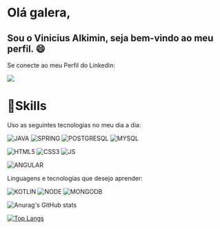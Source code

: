 
# Olá galera,
## Sou o Vinicius Alkimin, seja bem-vindo ao meu perfil. 😄


Se conecte ao meu Perfil do Linkedin:

<a href="https://www.linkedin.com/in/viniciusalkimin/">
<img src="https://img.shields.io/badge/LinkedIn-0077B5?style=for-the-badge&logo=linkedin&logoColor=white"/>
</a>

# 🚀Skills

Uso as seguintes tecnologias no meu dia a dia:

![JAVA](https://img.shields.io/badge/Java-ED8B00?style=for-the-badge&logo=java&logoColor=white)
![SPRING](https://img.shields.io/badge/Spring-6DB33F?style=for-the-badge&logo=spring&logoColor=white)
![POSTGRESQL](https://img.shields.io/badge/PostgreSQL-316192?style=for-the-badge&logo=postgresql&logoColor=white)
![MYSQL](https://img.shields.io/badge/MySQL-005C84?style=for-the-badge&logo=mysql&logoColor=white)

![HTML5](https://img.shields.io/badge/HTML5-E34F26?style=for-the-badge&logo=html5&logoColor=white)
![CSS3](https://img.shields.io/badge/CSS3-1572B6?style=for-the-badge&logo=css3&logoColor=white)
![JS](https://img.shields.io/badge/JavaScript-323330?style=for-the-badge&logo=javascript&logoColor=F7DF1E)

![ANGULAR](https://img.shields.io/badge/Angular-DD0031?style=for-the-badge&logo=angular&logoColor=white)

Linguagens e tecnologias que desejo aprender:

![KOTLIN](https://img.shields.io/badge/Kotlin-0095D5?&style=for-the-badge&logo=kotlin&logoColor=white)
![NODE](https://img.shields.io/badge/Node.js-43853D?style=for-the-badge&logo=node.js&logoColor=white)
![MONGODB](https://img.shields.io/badge/MongoDB-4EA94B?style=for-the-badge&logo=mongodb&logoColor=white)



![Anurag's GitHub stats](https://github-readme-stats.vercel.app/api?username=viniciusalkimin&theme=dracula&show_icons=true)

[![Top Langs](https://github-readme-stats.vercel.app/api/top-langs/?username=viniciusalkimin&layout=compact)](https://github.com/anuraghazra/github-readme-stats)

